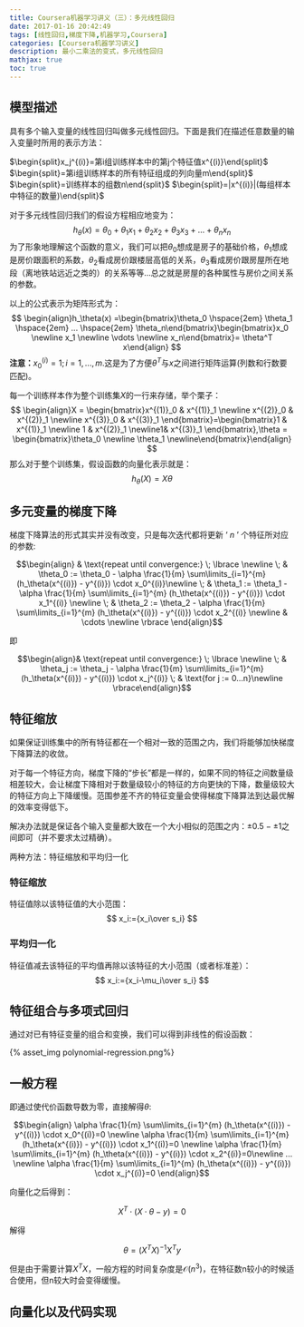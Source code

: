 ```yaml
---
title: Coursera机器学习讲义（三）：多元线性回归
date: 2017-01-16 20:42:49
tags: [线性回归,梯度下降,机器学习,Coursera]
categories: [Coursera机器学习讲义]
description: 最小二乘法的变式，多元线性回归
mathjax: true
toc: true
---
```


## 模型描述

具有多个输入变量的线性回归叫做多元线性回归。下面是我们在描述任意数量的输入变量时所用的表示方法：

$\begin{split}x_j^{(i)}=第i组训练样本中的第j个特征值x^{(i)}\end{split}$
$\begin{split}=第i组训练样本的所有特征组成的列向量m\end{split}$
$\begin{split}=训练样本的组数n\end{split}$
$\begin{split}=|x^{(i)}|(每组样本中特征的数量)\end{split}$

对于多元线性回归我们的假设方程相应地变为：
$$h_\theta(x)=\theta_0+\theta_1x_1+\theta_2x_2+\theta_3x_3+...+\theta_nx_n$$
为了形象地理解这个函数的意义，我们可以把$\theta_0$想成是房子的基础价格，$\theta_1$想成是房价跟面积的系数，$\theta_2$看成房价跟楼层高低的关系，$\theta_3$看成房价跟房屋所在地段（离地铁站远近之类的）的关系等等...总之就是房屋的各种属性与房价之间关系的参数。

以上的公式表示为矩阵形式为：
$$
\begin{align}h_\theta(x) =\begin{bmatrix}\theta_0 \hspace{2em} \theta_1 \hspace{2em} ... \hspace{2em} \theta_n\end{bmatrix}\begin{bmatrix}x_0 \newline x_1 \newline \vdots \newline x_n\end{bmatrix}= \theta^T x\end{align}
$$
**注意：**$x_0^{(i)}=1;i=1,...,m$.这是为了方便$\theta^T$与$x$之间进行矩阵运算(列数和行数要匹配)。

每一个训练样本作为整个训练集$X$的一行来存储，举个栗子：
$$
\begin{align}X = \begin{bmatrix}x^{(1)}_0 & x^{(1)}_1 \newline x^{(2)}_0 & x^{(2)}_1 \newline x^{(3)}_0 & x^{(3)}_1 \end{bmatrix}=\begin{bmatrix}1 & x^{(1)}_1 \newline 1 & x^{(2)}_1 \newline1& x^{(3)}_1 \end{bmatrix},\theta = \begin{bmatrix}\theta_0 \newline \theta_1 \newline\end{bmatrix}\end{align}
$$
那么对于整个训练集，假设函数的向量化表示就是：
$$
h_\theta(X) = X \theta
$$

## 多元变量的梯度下降

梯度下降算法的形式其实并没有改变，只是每次迭代都将更新 ‘ $n$ ’ 个特征所对应的参数:

$$\begin{align} & \text{repeat until convergence:} \; \lbrace \newline \; & \theta_0 := \theta_0 - \alpha \frac{1}{m} \sum\limits_{i=1}^{m} (h_\theta(x^{(i)}) - y^{(i)}) \cdot x_0^{(i)}\newline \; & \theta_1 := \theta_1 - \alpha \frac{1}{m} \sum\limits_{i=1}^{m} (h_\theta(x^{(i)}) - y^{(i)}) \cdot x_1^{(i)} \newline \; & \theta_2 := \theta_2 - \alpha \frac{1}{m} \sum\limits_{i=1}^{m} (h_\theta(x^{(i)}) - y^{(i)}) \cdot x_2^{(i)} \newline & \cdots \newline \rbrace \end{align}$$

即

$$\begin{align}& \text{repeat until convergence:} \; \lbrace \newline \; & \theta_j := \theta_j - \alpha \frac{1}{m} \sum\limits_{i=1}^{m} (h_\theta(x^{(i)}) - y^{(i)}) \cdot x_j^{(i)} \; & \text{for j := 0...n}\newline \rbrace\end{align}$$

## 特征缩放

如果保证训练集中的所有特征都在一个相对一致的范围之内，我们将能够加快梯度下降算法的收敛。

对于每一个特征方向，梯度下降的“步长”都是一样的，如果不同的特征之间数量级相差较大，会让梯度下降相对于数量级较小的特征的方向更快的下降，数量级较大的特征方向上下降缓慢。范围参差不齐的特征变量会使得梯度下降算法到达最优解的效率变得低下。

解决办法就是保证各个输入变量都大致在一个大小相似的范围之内：$±0.5-±1$之间即可（并不要求太过精确）。

两种方法：特征缩放和平均归一化

### 特征缩放

特征值除以该特征值的大小范围：
$$
x_i:={x_i\over s_i}
$$

### 平均归一化

特征值减去该特征的平均值再除以该特征的大小范围（或者标准差）：
$$
x_i:={x_i-\mu_i\over s_i}
$$

## 特征组合与多项式回归

通过对已有特征变量的组合和变换，我们可以得到非线性的假设函数：

{% asset_img  polynomial-regression.png%}

## 一般方程

即通过使代价函数导数为零，直接解得$\theta$:

$$\begin{align}
\alpha \frac{1}{m} \sum\limits_{i=1}^{m} (h_\theta(x^{(i)}) - y^{(i)}) \cdot x_0^{(i)}=0
\newline \alpha \frac{1}{m} \sum\limits_{i=1}^{m} (h_\theta(x^{(i)}) - y^{(i)}) \cdot x_1^{(i)}=0
\newline \alpha \frac{1}{m} \sum\limits_{i=1}^{m} (h_\theta(x^{(i)}) - y^{(i)}) \cdot x_2^{(i)}=0\newline ...
\newline \alpha \frac{1}{m} \sum\limits_{i=1}^{m} (h_\theta(x^{(i)}) - y^{(i)}) \cdot x_j^{(i)}=0
\end{align}$$

向量化之后得到：

$$X^T\cdot(X\cdot\theta-y)=0$$

解得

$$\theta=(X^TX)^{-1}X^Ty$$

但是由于需要计算$X^TX$，一般方程的时间复杂度是$\mathcal{O}(n^3)$，在特征数n较小的时候适合使用，但n较大时会变得缓慢。

## 向量化以及代码实现

